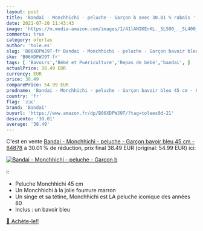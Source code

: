 ```yaml
---
layout: post
title: 'Bandai - Monchhichi - peluche - Garçon b avec 30.01 % rabais '
date: 2021-07-20 11:43:43
image: 'https://m.media-amazon.com/images/I/41lANIKEnKL._SL500_._SL400_.jpg'
comments: true
category: ofertas
author: 'tole.es'
slug: 'B06XDPWJ9T-fr Bandai - Monchhichi - peluche - Garçon bavoir bleu 45 cm -...'
sku: 'B06XDPWJ9T-fr'
tags: [ 'Bavoirs','Bébé et Puériculture','Repas de bébé','bandai', ]
actualPrice: 38.49 EUR
currency: EUR
price: 38.49
comparePrice: 54.99 EUR
prodname: 'Bandai - Monchhichi - peluche - Garçon bavoir bleu 45 cm - 84878'
country: 'fr'
flag: '🇫🇷'
brand: 'Bandai'
buyurl: 'https://www.amazon.fr/dp/B06XDPWJ9T/?tag=tolees0d-21'
descuento: '30.01'
average: '38.49'
---
```


C'est en vente [Bandai - Monchhichi - peluche - Garçon bavoir bleu 45 cm - 84878](https://www.amazon.fr/dp/B06XDPWJ9T/?tag=tolees0d-21)  à  30.01 % de réduction, prix final  38.49 EUR (original: 54.99 EUR) ici:

[![Bandai - Monchhichi - peluche - Garçon b](https://m.media-amazon.com/images/I/41lANIKEnKL._SL500_._SL400_.jpg)](https://www.amazon.fr/dp/B06XDPWJ9T/?tag=tolees0d-21)

ℹ️:

- Peluche Monchhichi 45 cm
- Un Monchhichi à la jolie fourrure marron
- Un singe et sa tétine, Monchhichi est LA peluche iconique des années 80
- Inclus : un bavoir bleu

[🛒 Achète-le!!](https://www.amazon.fr/dp/B06XDPWJ9T/?tag=tolees0d-21)
